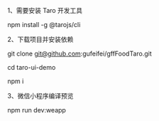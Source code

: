
1、需要安装 Taro 开发工具

npm install -g @tarojs/cli

2、下载项目并安装依赖

git clone git@github.com:gufeifei/gffFoodTaro.git

cd taro-ui-demo

npm i

3、微信小程序编译预览

 npm run dev:weapp
 
